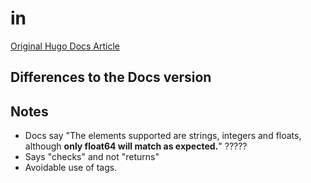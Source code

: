 # in

[Original Hugo Docs Article](https://gohugo.io/functions/in/)

## Differences to the Docs version

## Notes
* Docs say "The elements supported are strings, integers and floats, although **only float64 will match as expected.**" ?????
* Says "checks" and not "returns"
* Avoidable use of tags.

